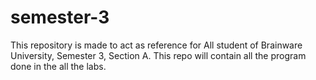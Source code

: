 # semester-3

This repository is made to act as reference for All student of Brainware University, Semester 3, Section A. This repo will contain all the program done in the all the labs.